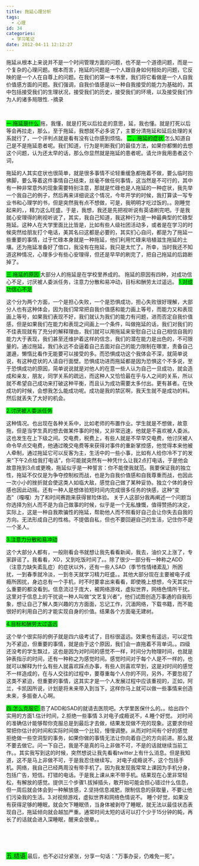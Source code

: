 ```yaml
---
title: 拖延心理分析
tags:
  - 心理
id: 34
categories:
  - 学习笔记
date: 2012-04-11 12:12:27
---
```


拖延从根本上来说并不是一个时间管理方面的问题，也不是一个道德问题，而是一个复杂的心理问题。根本而言，拖延的问题是一个人跟自身如何相处的问题，它反映的是一个人在自尊上的问题。在我们的第一本书里，我们将它看做是一个人自我价值感方面的问题。我们强调，自我价值感是以一种自我接受的能力为基础的，其中包括接受我们的生理状况，接受我们的历史，接受我们的环境，以及接受我们作为人的诸多局限性. -摘录

&nbsp;

<span style="background-color: #00ff00;">一.拖延是什么 </span>
 拖，我懂，就是打死以后拉走的意思，延，我也懂。就是打死以后等会再拉走，那么，至于拖延，我想就不必多说了，主要分清拖延和延后处理的关系就行了，一个评判点就是看有没有让你感到烦恼。
 <span style="background-color: #00ff00;">二，拖延的症状 </span>
 怎么知道自己是不是拖延患者呢。我们知道，行为是判断我们的最佳方法，如果你都懒的去想这个问题，认为还太早的话，那么你显然就是拖延的患者呢。请允许我用患者这个词，

<!--more-->拖延的人其实症状也很简单，就是很多事情不论轻重缓急都拖着不做，要么临时抱佛脚，要么等着这件事情自己结束，丝毫不做任何事情，这当然是不可行的，其中有一种非常意外的现象需要特别注意，那就是忙碌也是人拖延的一种症状，我先举一个我自己的例子，然后再来详细说这个情况，今年开学的时候，我打算读一写专业书和心理学的书，但是突然我有点不想做，可是，我明明才吃过饭的。。刚睡觉起来的，，精力这么旺盛。于是，我想，我还是先把视听说有英语刷完吧。于是我就心安理得的刷视听说了，其实，我自己知道，我这种行为是一种最典型的忙碌型拖延。这种人在大学里面比比皆是，比如有些人级社团活动多，或者是在学习的时候突然给朋友打个电话，美其名曰这都是必要的，其实扪心自问，都是为了拖延一些重要的事情，过于忙碌本身就是一种拖延，他们利用忙碌来培植滋生拖延的土壤。还为拖延准备好了借口，我没有在拖延，我只是太忙了。所幸，当时我还不知道这种情况，心理多少有些心安理得，但还是早早的刷完了，把自己拖延的后路断掉了。

<!--more-->

<span style="background-color: #00ff00;">三.拖延的原因 </span>
 大部分人的拖延是在学校里养成的。
 拖延的原因有四种，对成功信心不足，讨厌被人委派任务，注意力分散和易冲动，目标和酬劳太过遥远。
 <span style="background-color: #00ff00;">1.对成功信心不足 </span>

这个分为两个方面，一个是担心失败，一个是恐惧成功，担心失败很好理解，大部分人也有这种体会，因为我们常常把自我价值感和能力画上等号，而能力又和表现画上等号，如果我们表现不好，我们就认为我们的能力有问题，进而否定自我价值感，但是如果我们在能力和表现之间画上一个条件，叫做拖延的话，我们对我们的不佳表现就有了充分的解释理由，我们就可以用拖延来安慰自己让自己相信自我的能力大于表现，我们甚至还维护着这样的信念，我们的潜在能力是出色的，不可限量的。通过拖延，我们永远不会逼着自己去面对自己的能力限制在哪里，责备自己邋遢，懒惰比看作无能要可以接受的多。而恐惧成功这个我体会不深，就简单说说，有这种症状的人请自行面壁。恐惧成功进而拖延都是因为恐惧这个不多说，至于恐惧成功的原因，简单说说就是对他人的在意一些人认为自己一旦成功，就会造成和亲友，朋友，同学关系的疏远，而这种人又恰恰最在乎与人之间的关系，所以就不希望自己成功来打破这种平衡，而且认为成功需要太多付出。更有甚者。在快成功的时候，会想我怎么能成功呢。成功是我的禁区啊，我天生就不是成功的料。然后就丢失了大好的机会。

<span style="background-color: #00ff00;">2.讨厌被人委派任务 </span>

这种情况。也出现在各种关系中，比如老师的布置作业。学生就是不想做，故意拖，但是当学生真的想去做某件事的时候，又非常迅速，他就是不喜欢被人委派。这也发生在上下级之间。交电费，税费上，有些人就是不早早交电费，他讨厌被人命令早点交电费，他通过晚交电费等来获得对事件的重新掌控感，他觉得本来他被人牵制，通过拖延它可以反客为主，生活中的一些小事，比如有人给你冷不丁的发来“下午2点给我打电话”，你可能就突然有一种凭什么让我2点打电话，于是他会故意拖到3点或更晚，拖延似乎是一种誓言：你不能使我就范。我要保证我的独立性，拖延不仅仅是为争夺控制权而战，也是为自我价值感和自我尊重而战，也因此一次小小的挫折就会使这类人如临大敌，感觉自己做了某种妥协。独立个体的身份感也因此动摇。还有一种人是想体验短时间内完成很多任务的快感，这种“变态”（嘎嘎）为了和时间赛跑来获得冒险体验。
 关于人这部分我再阐述一个问题当你选择为别人而不是为自己做事的时候，似乎是一个无私慷慨，值得赞扬的决定，实际上，这是一种自我欺骗性的拖延，帮助他人而不照看好自己会让你失去自我的方向。无法形成自己的性格。不提倡自私，但也不要回避自己的生活，记住你不是一个圣人。

<span style="background-color: #00ff00;">3.注意力分散和易冲动 </span>

这个大部分人都有，一般刚看会书就想让我先看看新闻，我去，油价又上涨了，专家辟谣了。我看看，XD，又到吃饭时间了。。除了很少一部分有一种称之ADD（注意力缺失紊乱症）的症状以外，还有一些人SAD（季节性情绪紊乱）所困扰，一到春季就冷淡，一到冬天就学习精力旺盛。。其他大部分现在主要被电子成瘾所困扰，身边总有一个手机，时不时要拿出来看看，即使晚上想想，今天其实什么重要的都没看到。信息流过于庞大，被网络游戏，虚拟世界，网络色情所干扰。这里对于信息上的干扰说一种人叫做“文艺复兴者”，他们试图创造万事通的自我形象，想让自己了解人类兴趣的方方面面，忘记工作，沉湎网络，下载书籍，而不能很好的利用自己的才能实现自身的价值。结果各个方面毫无建树。

<span style="background-color: #00ff00;">4.目标和酬劳太过遥远 </span>

这个举个很实际的例子就是四六级考试了，目标很遥远。效果也有遥远，可以定性为不紧迫，但重要的事情，就是由于这个原因，我们会一直拖着不背单词。。四级还没考的学生飘过，这也是因为对时间的感觉不一样，时间分为物理时间，也就是钟表指示的时间，还有一种称之为感觉时间。感觉时间对于每个人是不一样的，也就可以解释为什么有些人就喜欢踩点办事，有些人则喜欢早到，这是对时间的感觉不一样造成的，在与人交往的过程中，要尊重每个人你的不同，另外，不要忽视了这类不紧迫，但重要的事情，这其实才是一个人发展过程中应该重视的，正如，阿兰，卡凯因所说，计划是将未来带入到当下，这样你马上就可以做一些事情来创造未来，多振奋人心啊。

<span style="background-color: #00ff00;">四.怎么克服它 </span>
 患了ADD和SAD的就请去医院吧。大学里医保什么的。。给出四个实用的方面1.估计时间，2.拒绝一些事情 3.对电子成瘾说不，4.睡个好觉。
 对时间的准确估计能够帮你克服总是到最后才去做，结果发现做不完的现象。这要求你经常把你估计的时间和实际时间做一个比较，慢慢调整。从而对时间有个好的感觉
 拒绝做一些空洞型的事务，如果你做的事情无法让你向着自己的方向前进。那么就不要去做它。问一下自己，我是不是真的马上非做不可，不是的话就继续当前工作。。其实我写到这的时候，突然想说让我先看看twitter上有什么消息。但是我知道，这不是马上非做不可，于是我忍住继续写。
 对电子成瘾说不，这个包括手机。网络，我自己已经两周没有带手机了。因为我发现我常常上课因为手机分身，包括广告，短信。打错的电话。于是我上课从来不带手机。结果现在心里非常轻松，有解放的感觉。提供三个步骤1.拔掉插头，敢开始可能会担心错过什么信息，但一周后就会体会到一种解放感，2.坚持信息减肥，限制信息的获取量，不要让他们污染我的生活。3.对视频游戏，虚拟世界和网络色情说不。
 睡个好觉，如果没有获得足够的睡眠，就会欠下睡眠债，当身体被剥夺了睡眠，就无法以最佳状态表现自己，拖延倾向就会越加严重。通常时间太短的话可以打个少于15分钟的盹，再长了的话就会进入深睡眠，醒来会很晕。。

&nbsp;

&nbsp;

<span style="background-color: #00ff00; font-size: 12.0pt;">五.结语 </span>
 最后，也不必过分紧张，分享一句话："万事办妥，仍难免一死"。